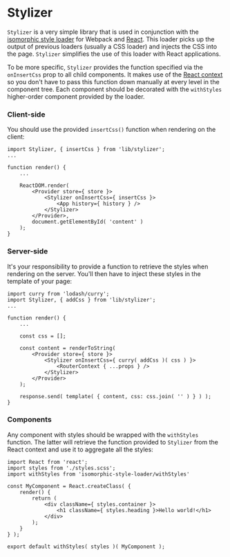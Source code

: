 Stylizer
========

`Stylizer` is a very simple library that is used in conjunction with the [isomorphic style loader](https://github.com/kriasoft/isomorphic-style-loader/) for Webpack and [React](https://facebook.github.io/react/). This loader picks up the output of previous loaders (usually a CSS loader) and injects the CSS into the page. `Stylizer` simplifies the use of this loader with React applications.

To be more specific, `Stylizer` provides the function specified via the `onInsertCss` prop to all child components. It makes use of the [React context](https://facebook.github.io/react/docs/context.html) so you don't have to pass this function down manually at every level in the component tree. Each component should be decorated with the `withStyles` higher-order component provided by the loader.


### Client-side

You should use the provided `insertCss()` function when rendering on the client:

```
import Stylizer, { insertCss } from 'lib/stylizer';
...

function render() {
	...

	ReactDOM.render(
		<Provider store={ store }>
			<Stylizer onInsertCss={ insertCss }>
				<App history={ history } />
			</Stylizer>
		</Provider>,
		document.getElementById( 'content' )
	);
}
```


### Server-side

It's your responsibility to provide a function to retrieve the styles when rendering on the server. You'll then have to inject these styles in the template of your page:

```
import curry from 'lodash/curry';
import Stylizer, { addCss } from 'lib/stylizer';
...

function render() {
	...

	const css = [];

	const content = renderToString(
		<Provider store={ store }>
			<Stylizer onInsertCss={ curry( addCss )( css ) }>
				<RouterContext { ...props } />
			</Stylizer>
		</Provider>
	);

	response.send( template( { content, css: css.join( '' ) } ) );
}
```


### Components

Any component with styles should be wrapped with the `withStyles` function. The latter will retrieve the function provided to `Stylizer` from the React context and use it to aggregate all the styles:

```
import React from 'react';
import styles from './styles.scss';
import withStyles from 'isomorphic-style-loader/withStyles'

const MyComponent = React.createClass( {
	render() {
		return (
			<div className={ styles.container }>
				<h1 className={ styles.heading }>Hello world!</h1>
			</div>
		);
	}
} );

export default withStyles( styles )( MyComponent );
```
